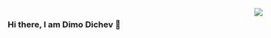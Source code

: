 
<img align="right" src="https://visitor-badge.laobi.icu/badge?page_id=DimoDichev.DimoDichev" />

### Hi there, I am Dimo Dichev 👋

<!--
**DimoDichev/DimoDichev** is a ✨ _special_ ✨ repository because its `README.md` (this file) appears on your GitHub profile.

Here are some ideas to get you started:

- 🔭 I’m currently working on ...
- 🌱 I’m currently learning ...
- 👯 I’m looking to collaborate on ...
- 🤔 I’m looking for help with ...
- 💬 Ask me about ...
- 📫 How to reach me: ...
- 😄 Pronouns: ...
- ⚡ Fun fact: ...
-->
